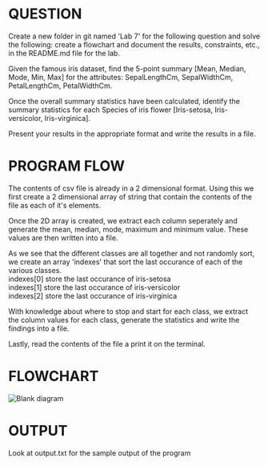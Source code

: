 # QUESTION  
Create a new folder in git named 'Lab 7' for the following question and solve the following: create a flowchart and document the results, constraints, etc., in the README.md file for the lab.  

Given the famous iris dataset, find the 5-point summary [Mean, Median, Mode, Min, Max] for the attributes: SepalLengthCm, SepalWidthCm, PetalLengthCm, PetalWidthCm.  

Once the overall summary statistics have been calculated, identify the summary statistics for each Species of iris flower [Iris-setosa, Iris-versicolor, Iris-virginica].  

Present your results in the appropriate format and write the results in a file.  

# PROGRAM FLOW  
The contents of csv file is already in a 2 dimensional format. Using this we first create a 2 dimensional array of string that contain the contents of the file as each of it's elements.  

Once the 2D array is created, we extract each column seperately and generate the mean, median, mode, maximum and minimum value. These values are then written into a file.  

As we see that the different classes are all together and not randomly sort, we create an array 'indexes' that sort the last occurance of each of the various classes.     
indexes[0] store the last occurance of iris-setosa  
indexes[1] store the last occurance of iris-versicolor    
indexes[2] store the last occurance of iris-virginica 

With knowledge about where to stop and start  for each class, we extract the column values for each class, generate the statistics and write the findings into a file.  
  
Lastly, read the contents of the file a print it on the terminal.  

# FLOWCHART  
![Blank diagram](https://user-images.githubusercontent.com/118504536/231861954-39474c5e-08ab-4801-ac5c-16e4d03d5798.png)


# OUTPUT  
Look at output.txt for the sample output of the program  
